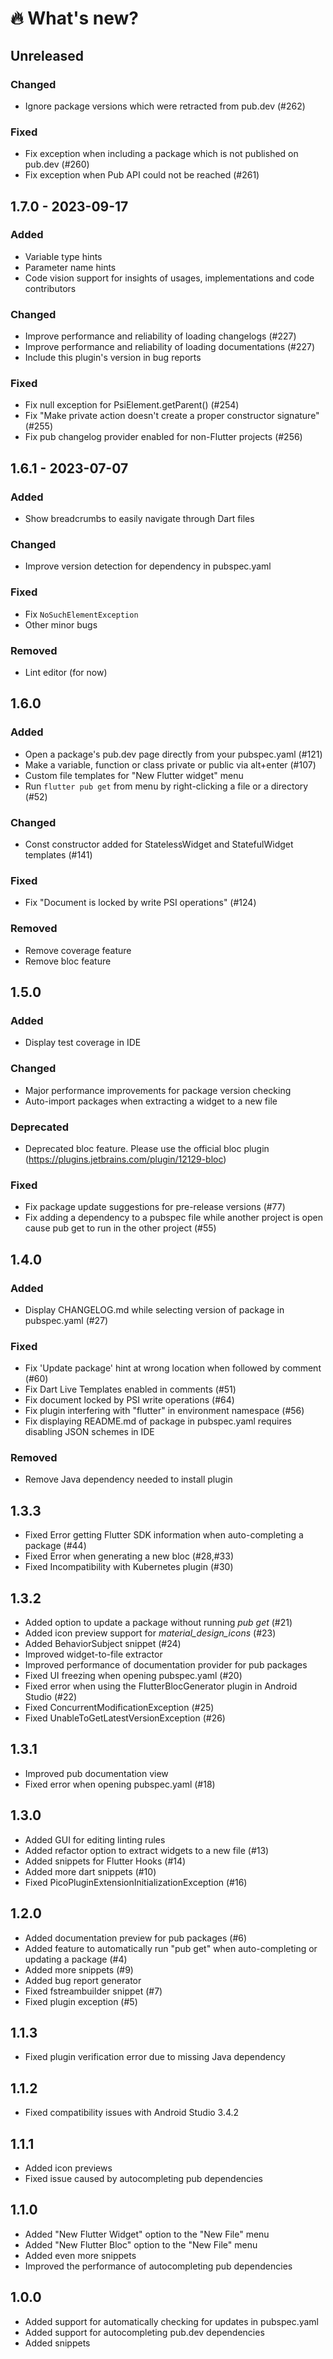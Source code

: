 # :fire:&nbsp;What's new?

## Unreleased

### Changed
- Ignore package versions which were retracted from pub.dev (#262)

### Fixed
- Fix exception when including a package which is not published on pub.dev (#260)
- Fix exception when Pub API could not be reached (#261)

## 1.7.0 - 2023-09-17

### Added
- Variable type hints
- Parameter name hints
- Code vision support for insights of usages, implementations and code contributors

### Changed
- Improve performance and reliability of loading changelogs (#227)
- Improve performance and reliability of loading documentations (#227)
- Include this plugin's version in bug reports

### Fixed
- Fix null exception for PsiElement.getParent() (#254)
- Fix "Make private action doesn't create a proper constructor signature" (#255)
- Fix pub changelog provider enabled for non-Flutter projects (#256)

## 1.6.1 - 2023-07-07

### Added
- Show breadcrumbs to easily navigate through Dart files

### Changed
- Improve version detection for dependency in pubspec.yaml

### Fixed
- Fix `NoSuchElementException`
- Other minor bugs

### Removed
- Lint editor (for now)

## 1.6.0

### Added
- Open a package's pub.dev page directly from your pubspec.yaml (#121)
- Make a variable, function or class private or public via alt+enter (#107)
- Custom file templates for "New Flutter widget" menu
- Run `flutter pub get` from menu by right-clicking a file or a directory (#52)

### Changed
- Const constructor added for StatelessWidget and StatefulWidget templates (#141)

### Fixed
- Fix "Document is locked by write PSI operations" (#124)

### Removed
- Remove coverage feature
- Remove bloc feature

## 1.5.0

### Added
- Display test coverage in IDE

### Changed
- Major performance improvements for package version checking
- Auto-import packages when extracting a widget to a new file

### Deprecated
- Deprecated bloc feature. Please use the official bloc plugin (https://plugins.jetbrains.com/plugin/12129-bloc)

### Fixed
- Fix package update suggestions for pre-release versions (#77)
- Fix adding a dependency to a pubspec file while another project is open cause pub get to run in the other project (#55)

## 1.4.0

### Added
- Display CHANGELOG.md while selecting version of package in pubspec.yaml (#27)

### Fixed
- Fix 'Update package' hint at wrong location when followed by comment (#60)
- Fix Dart Live Templates enabled in comments (#51)
- Fix document locked by PSI write operations (#64)
- Fix plugin interfering with "flutter" in environment namespace (#56)
- Fix displaying README.md of package in pubspec.yaml requires disabling JSON schemes in IDE

### Removed
- Remove Java dependency needed to install plugin

## 1.3.3
- Fixed Error getting Flutter SDK information when auto-completing a package (#44)
- Fixed Error when generating a new bloc (#28,#33)
- Fixed Incompatibility with Kubernetes plugin (#30)

## 1.3.2
- Added option to update a package without running <em>pub get</em> (#21)
- Added icon preview support for <em>material_design_icons</em> (#23)
- Added BehaviorSubject snippet (#24)
- Improved widget-to-file extractor
- Improved performance of documentation provider for pub packages
- Fixed UI freezing when opening pubspec.yaml (#20)
- Fixed error when using the FlutterBlocGenerator plugin in Android Studio (#22)
- Fixed ConcurrentModificationException (#25)
- Fixed UnableToGetLatestVersionException (#26)

## 1.3.1
- Improved pub documentation view
- Fixed error when opening pubspec.yaml (#18)

## 1.3.0
- Added GUI for editing linting rules
- Added refactor option to extract widgets to a new file (#13)
- Added snippets for Flutter Hooks (#14)
- Added more dart snippets (#10)
- Fixed PicoPluginExtensionInitializationException (#16)

## 1.2.0
- Added documentation preview for pub packages (#6)
- Added feature to automatically run "pub get" when auto-completing or updating a package (#4)
- Added more snippets (#9)
- Added bug report generator
- Fixed fstreambuilder snippet (#7)
- Fixed plugin exception (#5)

## 1.1.3
- Fixed plugin verification error due to missing Java dependency

## 1.1.2
- Fixed compatibility issues with Android Studio 3.4.2

## 1.1.1
- Added icon previews
- Fixed issue caused by autocompleting pub dependencies

## 1.1.0
- Added "New Flutter Widget" option to the "New File" menu
- Added "New Flutter Bloc" option to the "New File" menu
- Added even more snippets
- Improved the performance of autocompleting pub dependencies

## 1.0.0
- Added support for automatically checking for updates in pubspec.yaml
- Added support for autocompleting pub.dev dependencies
- Added snippets

